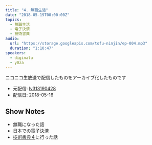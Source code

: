 ```yaml
---
title: "4. 無職生活"
date: "2018-05-19T00:00:00Z"
topics:
  - 無職生活
  - 電子決済
  - 技術書典
audio:
  url: "https://storage.googleapis.com/tofu-ninjin/ep-004.mp3"
  duration: "1:10:47"
speakers:
  - diginatu
  - y0za
---
```


ニコニコ生放送で配信したものをアーカイブ化したものです
- 元配信: [lv313190428](http://live.nicovideo.jp/watch/lv313190428)
- 配信日: 2018-05-16

## Show Notes
- 無職になった話
- 日本での電子決済
- [技術書典４](https://techbookfest.org/event/tbf04)に行った話
